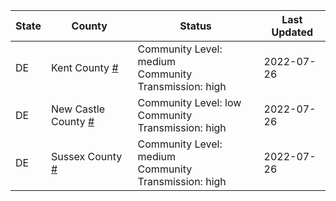 State | County | Status | Last Updated
--- | --- | --- | --- 
DE | Kent County <a href="#kent_county">#</a> | <a name="kent_county"></a>Community Level: medium<br/>Community Transmission: high | 2022-07-26
DE | New Castle County <a href="#new_castle_county">#</a> | <a name="new_castle_county"></a>Community Level: low<br/>Community Transmission: high | 2022-07-26
DE | Sussex County <a href="#sussex_county">#</a> | <a name="sussex_county"></a>Community Level: medium<br/>Community Transmission: high | 2022-07-26
